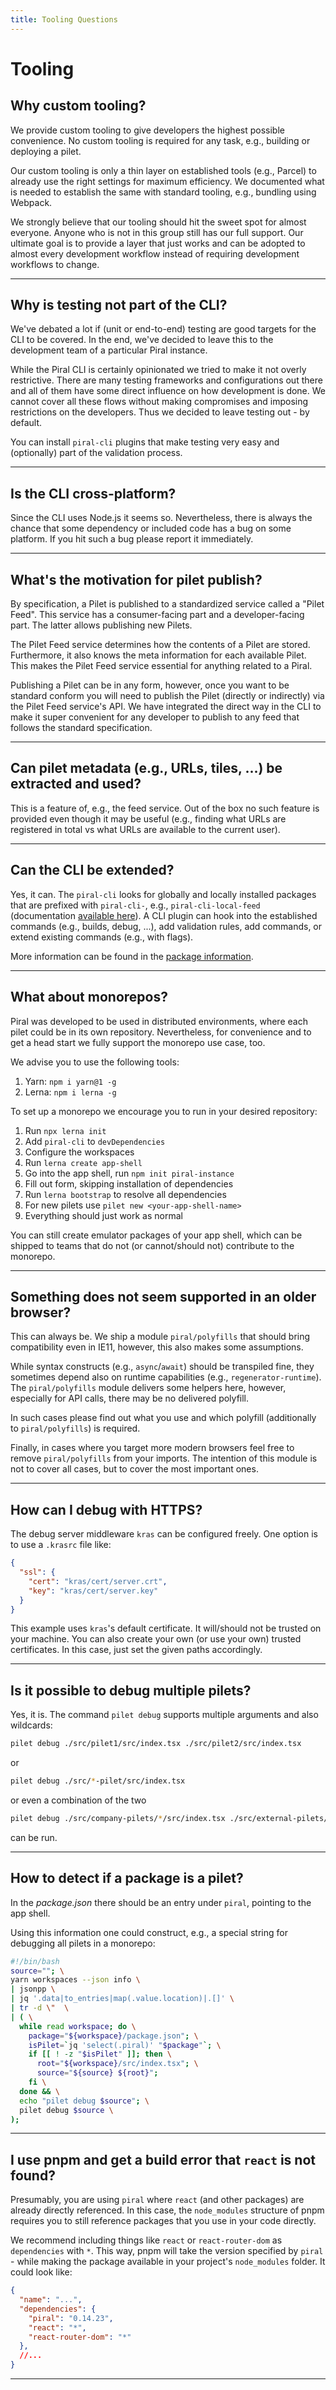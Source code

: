 ```yaml
---
title: Tooling Questions
---
```


# Tooling

## Why custom tooling?

We provide custom tooling to give developers the highest possible convenience. No custom tooling is required for any task, e.g., building or deploying a pilet.

Our custom tooling is only a thin layer on established tools (e.g., Parcel) to already use the right settings for maximum efficiency. We documented what is needed to establish the same with standard tooling, e.g., bundling using Webpack.

We strongly believe that our tooling should hit the sweet spot for almost everyone. Anyone who is not in this group still has our full support. Our ultimate goal is to provide a layer that just works and can be adopted to almost every development workflow instead of requiring development workflows to change.

---------------------------------------

## Why is testing not part of the CLI?

We've debated a lot if (unit or end-to-end) testing are good targets for the CLI to be covered. In the end, we've decided to leave this to the development team of a particular Piral instance.

While the Piral CLI is certainly opinionated we tried to make it not overly restrictive. There are many testing frameworks and configurations out there and all of them have some direct influence on how development is done. We cannot cover all these flows without making compromises and imposing restrictions on the developers. Thus we decided to leave testing out - by default.

You can install `piral-cli` plugins that make testing very easy and (optionally) part of the validation process.

---------------------------------------

## Is the CLI cross-platform?

Since the CLI uses Node.js it seems so. Nevertheless, there is always the chance that some dependency or included code has a bug on some platform. If you hit such a bug please report it immediately.

---------------------------------------

## What's the motivation for pilet publish?

By specification, a Pilet is published to a standardized service called a "Pilet Feed". This service has a consumer-facing part and a developer-facing part. The latter allows publishing new Pilets.

The Pilet Feed service determines how the contents of a Pilet are stored. Furthermore, it also knows the meta information for each available Pilet. This makes the Pilet Feed service essential for anything related to a Piral.

Publishing a Pilet can be in any form, however, once you want to be standard conform you will need to publish the Pilet (directly or indirectly) via the Pilet Feed service's API. We have integrated the direct way in the CLI to make it super convenient for any developer to publish to any feed that follows the standard specification.

---------------------------------------

## Can pilet metadata (e.g., URLs, tiles, ...) be extracted and used?

This is a feature of, e.g., the feed service. Out of the box no such feature is provided even though it may be useful (e.g., finding what URLs are registered in total vs what URLs are available to the current user).

---------------------------------------

## Can the CLI be extended?

Yes, it can. The `piral-cli` looks for globally and locally installed packages that are prefixed with `piral-cli-`, e.g., `piral-cli-local-feed` (documentation [available here](https://www.npmjs.com/package/piral-cli-local-feed)). A CLI plugin can hook into the established commands (e.g., builds, debug, ...), add validation rules, add commands, or extend existing commands (e.g., with flags).

More information can be found in the [package information](https://npmjs.com/package/piral-cli).

---------------------------------------

## What about monorepos?

Piral was developed to be used in distributed environments, where each pilet could be in its own repository. Nevertheless, for convenience and to get a head start we fully support the monorepo use case, too.

We advise you to use the following tools:

1. Yarn: `npm i yarn@1 -g`
2. Lerna: `npm i lerna -g`

To set up a monorepo we encourage you to run in your desired repository:

1. Run `npx lerna init`
2. Add `piral-cli` to `devDependencies`
3. Configure the workspaces
4. Run `lerna create app-shell`
5. Go into the app shell, run `npm init piral-instance`
6. Fill out form, skipping installation of dependencies
7. Run `lerna bootstrap` to resolve all dependencies
8. For new pilets use `pilet new <your-app-shell-name>`
9. Everything should just work as normal

You can still create emulator packages of your app shell, which can be shipped to teams that do not (or cannot/should not) contribute to the monorepo.

---------------------------------------

## Something does not seem supported in an older browser?

This can always be. We ship a module `piral/polyfills` that should bring compatibility even in IE11, however, this also makes some assumptions.

While syntax constructs (e.g., `async`/`await`) should be transpiled fine, they sometimes depend also on runtime capabilities (e.g., `regenerator-runtime`). The `piral/polyfills` module delivers some helpers here, however, especially for API calls, there may be no delivered polyfill.

In such cases please find out what you use and which polyfill (additionally to `piral/polyfills`) is required.

Finally, in cases where you target more modern browsers feel free to remove `piral/polyfills` from your imports. The intention of this module is not to cover all cases, but to cover the most important ones.

---------------------------------------

## How can I debug with HTTPS?

The debug server middleware `kras` can be configured freely. One option is to use a `.krasrc` file like:

```json
{
  "ssl": {
    "cert": "kras/cert/server.crt",
    "key": "kras/cert/server.key"
  }
}
```

This example uses `kras`'s default certificate. It will/should not be trusted on your machine. You can also create your own (or use your own) trusted certificates. In this case, just set the given paths accordingly.

---------------------------------------

## Is it possible to debug multiple pilets?

Yes, it is. The command `pilet debug` supports multiple arguments and also wildcards:

```sh
pilet debug ./src/pilet1/src/index.tsx ./src/pilet2/src/index.tsx
```

or

```sh
pilet debug ./src/*-pilet/src/index.tsx
```

or even a combination of the two

```sh
pilet debug ./src/company-pilets/*/src/index.tsx ./src/external-pilets/*/src/index.tsx
```

can be run.

---------------------------------------

## How to detect if a package is a pilet?

In the *package.json* there should be an entry under `piral`, pointing to the app shell.

Using this information one could construct, e.g., a special string for debugging all pilets in a monorepo:

```sh
#!/bin/bash
source=""; \
yarn workspaces --json info \
| jsonpp \
| jq '.data|to_entries|map(.value.location)|.[]' \
| tr -d \"  \
| ( \
  while read workspace; do \
    package="${workspace}/package.json"; \
    isPilet=`jq 'select(.piral)' "$package"`; \
    if [[ ! -z "$isPilet" ]]; then \
      root="${workspace}/src/index.tsx"; \
      source="${source} ${root}";
    fi \
  done && \
  echo "pilet debug $source"; \
  pilet debug $source \
);
```

---------------------------------------

## I use pnpm and get a build error that `react` is not found?

Presumably, you are using `piral` where `react` (and other packages) are already directly referenced. In this case, the `node_modules` structure of pnpm requires you to still reference packages that you use in your code directly.

We recommend including things like `react` or `react-router-dom` as `dependencies` with `*`. This way, pnpm will take the version specified by `piral` - while making the package available in your project's `node_modules` folder. It could look like:

```json
{
  "name": "...",
  "dependencies": {
    "piral": "0.14.23",
    "react": "*",
    "react-router-dom": "*"
  },
  //...
}
```

---------------------------------------
